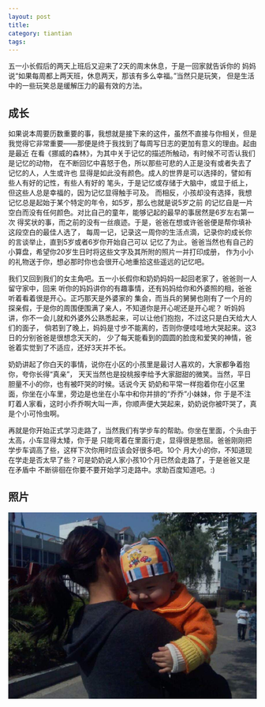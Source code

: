 ```yaml
---
layout: post
title: 
category: tiantian
tags: 
---
```


五一小长假后的两天上班后又迎来了2天的周末休息，于是一回家就告诉你的
妈妈说“如果每周都上两天班，休息两天，那该有多么幸福。”当然只是玩笑，
但是生活中的一些玩笑总是缓解压力的最有效的方法。

## 成长

如果说本周要历数重要的事，我想就是接下来的这件，虽然不直接与你相关，但是
我觉得它非常重要——那便是终于我找到了每周写日志的更加有意义的理由。起由是最近
在看《挪威的森林》，为其中关于记忆的描述所触动，有时候不可否认我们是记忆的动物，
在不断回忆中喜怒于色，所以那些可悲的人正是没有或者失去了记忆的人，人生或许也
显得是如此没有颜色。成人的世界是可以选择的，譬如有些人有好的记性，有些人有好的
笔头，于是记忆或存储于大脑中，或显于纸上，但这些人总是幸福的，因为记忆显得触手可及。
而相反，小孩却没有选择，我想记忆总是起始于某个特定的年令，如5岁，那么也就是说5岁之前
的记忆自是一片空白而没有任何颜色。对比自己的童年，能够记起的最早的事居然是6岁左右第一次
得奖状的事，而之前的没有一丝痕迹。于是，爸爸在想或许爸爸便是帮你填补这段空白的最佳人选了，
每周一记，记录这一周你的生活点滴，记录你的成长你的言谈举止，直到5岁或者6岁你开始自己可以
记忆了为止。爸爸当然也有自己的小算盘，希望你20岁生日时将这些文字及其所附的照片一并打印成册，
作为小小的礼物送于你，想必那时你也会很开心地重拾这些遥远的记忆吧。

我们又回到我们的女主角吧。五一小长假你和奶奶妈妈一起回老家了，爸爸则一人留守家中，回来
听你的妈妈讲你的有趣事情，还有妈妈给你和外婆照的相，爸爸听着看着很是开心。正巧那天是外婆家的
集会，而当兵的舅舅也刚有了一个月的探亲假，于是你的周围便围满了亲人，不知道你是开心呢还是开心呢？
听妈妈讲，你不一会儿就和外婆外公熟悉起来，可以让他们抱抱，不过这只是白天给大人们的面子，
倘若到了晚上，妈妈是寸步不能离的，否则你便哇哇地大哭起来。这3日的分别爸爸是很想念天天的，
少了每天能看到的圆圆的脸庞和爱笑的神情，爸爸着实觉到了不适应，还好3天并不长。

奶奶讲起了你白天的事情，说你在小区的小孩里是最讨人喜欢的，大家都争着抱你，夸你长得“真亲”，
天天当然也是投桃报李给予大家甜甜的微笑。当然，平日胆量不小的你，也有被吓哭的时候。话说今天
奶奶和平常一样抱着你在小区里面，你坐在小车里，旁边是也坐在小车中和你并排的“乔乔”小妹妹，你
于是不注盯着人家看，这时小乔乔啊大叫一声，你顺声便大哭起来，奶奶说你被吓哭了，真是个小可怜虫啊。


再就是你开始正式学习走路了，当然我们有学步车的帮助。你坐在里面，个头由于太高，小车显得太矮，你于是
只能弯着在里面行走，显得很是憋屈。爸爸刚刚把学步车调高了些，这样下次你用时应该会好很多吧。10个
月大小的你，不知道现在学走是否太早了些？可是奶奶说人家小孩10个月已然会走路了，于是爸爸又是在矛盾中
不断徘徊在你要不要开始学习走路中。求助百度知道吧。:)

## 照片

![tiantian](/assets/images/tiantian20130503.jpg)

